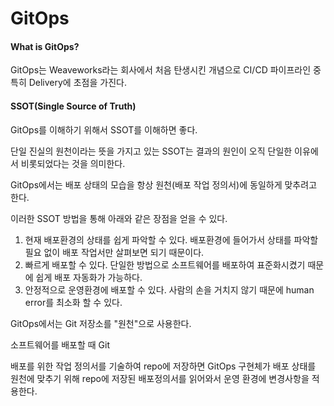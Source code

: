 # GitOps



#### What is GitOps?

GitOps는 Weaveworks라는 회사에서 처음 탄생시킨 개념으로 CI/CD 파이프라인 중 특히 Delivery에 초점을 가진다.



#### SSOT(Single Source of Truth)

GitOps를 이해하기 위해서 SSOT를 이해하면 좋다.

단일 진실의 원천이라는 뜻을 가지고 있는 SSOT는 결과의 원인이 오직 단일한 이유에서 비롯되었다는 것을 의미한다.



GitOps에서는 배포 상태의 모습을 항상 원천(배포 작업 정의서)에 동일하게 맞추려고 한다.

이러한 SSOT 방법을 통해 아래와 같은 장점을 얻을 수 있다.

1. 현재 배포환경의 상태를 쉽게 파악할 수 있다.  배포환경에 들어가서 상태를 파악할 필요 없이 배포 작업서만 살펴보면 되기 때문이다.
2. 빠르게 배포할 수 있다. 단일한 방법으로 소프트웨어를 배포하여 표준화시켰기 때문에 쉽게 배포 자동화가 가능하다.
3. 안정적으로 운영환경에 배포할 수 있다. 사람의 손을 거치지 않기 때문에 human error를 최소화 할 수 있다.



GitOps에서는 Git 저장소를 "원천"으로 사용한다.

소프트웨어를 배포할 때 Git

배포를 위한 작업 정의서를 기술하여 repo에 저장하면 GitOps 구현체가 배포 상태를 원천에 맞추기 위해 repo에 저장된 배포정의서를 읽어와서 운영 환경에 변경사항을 적용한다. 



